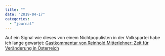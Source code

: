 ```yaml
---
title: ""
date: "2019-04-17"
categories: 
  - "journal"
---
```


Auf ein Signal wie dieses von einem Nichtpopulisten in der Volkspartei habe ich lange gewartet: [Gastkommentar von Reinhold Mitterlehner: Zeit für Veränderung in Österreich](https://mobil.derstandard.at/2000101541001/Zeit-fuer-Veraenderung-in-Oesterreich)
